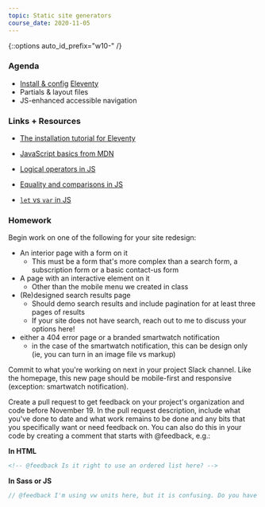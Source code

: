 ```yaml
---
topic: Static site generators
course_date: 2020-11-05
---
```


{::options auto_id_prefix="w10-" /}
### Agenda

- [Install & config](https://github.com/mica-web/slides/blob/master/ssg-installation.md) [Eleventy](https://www.11ty.io/)
- Partials & layout files
- JS-enhanced accessible navigation

### Links + Resources

- [The installation tutorial for Eleventy](https://github.com/mica-web/slides/blob/master/ssg-installation.md)

- [JavaScript basics from MDN](https://developer.mozilla.org/en-US/docs/Learn/Getting_started_with_the_web/JavaScript_basics)
- [Logical operators in JS](https://developer.mozilla.org/en-US/docs/Web/JavaScript/Reference/Operators/Logical_Operators)
-  [Equality and comparisons in JS](https://developer.mozilla.org/en-US/docs/Web/JavaScript/Equality_comparisons_and_sameness)
- [`let` vs `var` in JS](https://hackernoon.com/heres-the-difference-between-let-and-var-in-javascript-83d8864b74c0)

### Homework

Begin work on one of the following for your site redesign:
- An interior page with a form on it
  - This must be a form that's more complex than a search form, a subscription form or a basic contact-us form
- A page with an interactive element on it
  - Other than the mobile menu we created in class
- (Re)designed search results page
  - Should demo search results and include pagination for at least three pages of results
  - If your site does not have search, reach out to me to discuss your options here!
- either a 404 error page or a branded smartwatch notification
  - in the case of the smartwatch notification, this can be design only (ie, you can turn in an image file vs markup)

Commit to what you're working on next in your project Slack channel. Like the homepage, this new page should be mobile-first and responsive (exception: smartwatch notification).

Create a pull request to get feedback on your project's organization and code before November 19. In the pull request description, include what you've done to date and what work remains to be done and any bits that you specifically want or need feedback on. You can also do this in your code by creating a comment that starts with @feedback, e.g.:

**In HTML**
```html
<!-- @feedback Is it right to use an ordered list here? -->
```

**In Sass or JS**
```scss
// @feedback I'm using vw units here, but it is confusing. Do you have a better suggestion?
```
